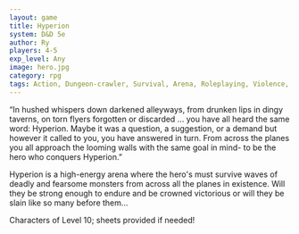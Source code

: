 ```yaml
---
layout: game
title: Hyperion
system: D&D 5e
author: Ry
players: 4-5
exp_level: Any
image: hero.jpg
category: rpg
tags: Action, Dungeon-crawler, Survival, Arena, Roleplaying, Violence, Mild gore mentions
---
```


“In hushed whispers down darkened alleyways, from drunken lips in dingy taverns, on torn flyers forgotten or discarded … you have all heard the same word: Hyperion. Maybe it was a question, a suggestion, or a demand but however it called to you, you have answered in turn. From across the planes you all approach the looming walls with the same goal in mind- to be the hero who conquers Hyperion.”


Hyperion is a high-energy arena where the hero's must survive waves of deadly and fearsome monsters from across all the planes in existence. Will they be strong enough to endure and be crowned victorious or will they be slain like so many before them…


Characters of Level 10; sheets provided if needed!
